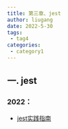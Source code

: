 ```yaml
---
title: 第三章、jest
author: liugang
date: 2022-5-30
tags:
 - tag4
categories:
 - category1
---
```


<Boxx  changeTime="5000"/>  

## 一. jest

### 2022：

- [jest实践指南](http://github.yanhaixiang.com/jest-tutorial/)
